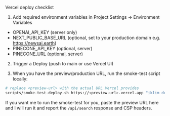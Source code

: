 Vercel deploy checklist

1) Add required environment variables in Project Settings → Environment Variables

- OPENAI_API_KEY  (server only)
- NEXT_PUBLIC_BASE_URL  (optional, set to your production domain e.g. https://newsai.earth)
- PINECONE_API_KEY (optional, server)
- PINECONE_URL (optional, server)

2) Trigger a Deploy (push to main or use Vercel UI)

3) When you have the preview/production URL, run the smoke-test script locally:

```bash
# replace <preview-url> with the actual URL Vercel provides
scripts/smoke-test-deploy.sh https://<preview-url>.vercel.app "iklim değişikliği etkileri"
```

If you want me to run the smoke-test for you, paste the preview URL here and I will run it and report the `/api/search` response and CSP headers.
